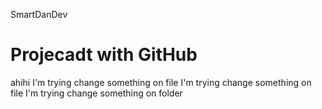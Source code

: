 SmartDanDev
# Projecadt with GitHub
ahihi
I'm trying change something on file
I'm trying change something on file
I'm trying change something on folder